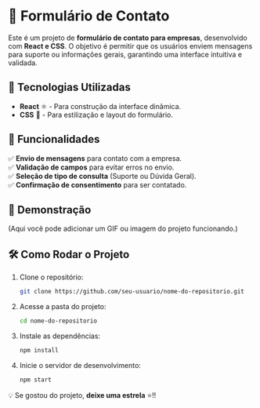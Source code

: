 # 📩 Formulário de Contato

Este é um projeto de **formulário de contato para empresas**, desenvolvido com **React e CSS**. O objetivo é permitir que os usuários enviem mensagens para suporte ou informações gerais, garantindo uma interface intuitiva e validada.

## 🚀 Tecnologias Utilizadas
- **React** ⚛️ - Para construção da interface dinâmica.
- **CSS** 🎨 - Para estilização e layout do formulário.

## 🎯 Funcionalidades
✅ **Envio de mensagens** para contato com a empresa.  
✅ **Validação de campos** para evitar erros no envio.  
✅ **Seleção de tipo de consulta** (Suporte ou Dúvida Geral).  
✅ **Confirmação de consentimento** para ser contatado.  

## 📸 Demonstração
(Aqui você pode adicionar um GIF ou imagem do projeto funcionando.)

## 🛠 Como Rodar o Projeto

1. Clone o repositório:
   ```bash
   git clone https://github.com/seu-usuario/nome-do-repositorio.git
   ```
2. Acesse a pasta do projeto:
   ```bash
   cd nome-do-repositorio
   ```
3. Instale as dependências:
   ```bash
   npm install
   ```
4. Inicie o servidor de desenvolvimento:
   ```bash
   npm start
   ```

💡 Se gostou do projeto, **deixe uma estrela** ⭐!!


